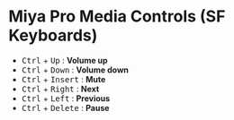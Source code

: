 # Miya Pro Media Controls (SF Keyboards)

 * <kbd>Ctrl</kbd> + <kbd>Up</kbd> : **Volume up**
 * <kbd>Ctrl</kbd> + <kbd>Down</kbd> : **Volume down**
 * <kbd>Ctrl</kbd> + <kbd>Insert</kbd> : **Mute**
 * <kbd>Ctrl</kbd> + <kbd>Right</kbd> : **Next**
 * <kbd>Ctrl</kbd> + <kbd>Left</kbd> : **Previous**
 * <kbd>Ctrl</kbd> + <kbd>Delete</kbd> : **Pause**
